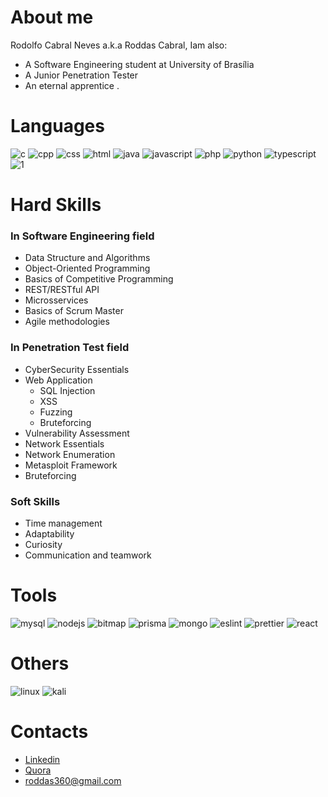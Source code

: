 # About me
Rodolfo Cabral Neves a.k.a Roddas Cabral, Iam also:

* A Software Engineering student at University of Brasília
* A Junior Penetration Tester
* An eternal apprentice .

# Languages
![c](https://user-images.githubusercontent.com/9947506/125699448-2c391b9e-cc15-45fa-97ec-05e5599fddd6.png)  ![cpp](https://user-images.githubusercontent.com/9947506/125699457-c3834f2d-fe05-401c-aba3-9ae6feb4bdc3.png)  ![css](https://user-images.githubusercontent.com/9947506/125699459-8f3e5f54-441f-45bd-a74a-1592bf71616b.png)  ![html](https://user-images.githubusercontent.com/9947506/125699468-afa81b9e-af16-4921-981f-cf5a65a0e16e.png)  ![java](https://user-images.githubusercontent.com/9947506/125699470-10ec08a8-8ce8-434b-8584-6371f62e9c41.png)  ![javascript](https://user-images.githubusercontent.com/9947506/125699474-1d2ee8cc-5f5c-4c25-82ef-d26048e6cf9b.png)  ![php](https://user-images.githubusercontent.com/9947506/125699481-b394aafe-7315-4ac7-8e2e-d4e1d5b09a8e.png)  ![python](https://user-images.githubusercontent.com/9947506/125699494-0ef6a775-db04-4f08-a339-367f558e8832.png)  ![typescript](https://user-images.githubusercontent.com/9947506/125699496-366f2bd1-0de6-401a-a77e-7bd5b229bcae.png)  ![1](https://user-images.githubusercontent.com/9947506/125700914-0a35bafd-aafa-47ac-a9a2-44dcdb1a12a4.png)

# Hard Skills

### In Software Engineering field

* Data Structure and Algorithms
* Object-Oriented Programming
* Basics of Competitive Programming
* REST/RESTful API
* Microsservices 
* Basics of Scrum Master
* Agile methodologies

### In Penetration Test field

* CyberSecurity Essentials
* Web Application
    * SQL Injection
    * XSS
    * Fuzzing
    * Bruteforcing
* Vulnerability Assessment
* Network Essentials
* Network Enumeration
* Metasploit Framework
* Bruteforcing

### Soft Skills

* Time management
* Adaptability
* Curiosity
* Communication and teamwork 

# Tools
![mysql](https://user-images.githubusercontent.com/9947506/125701270-7a7cb7cf-55fc-49e1-b263-273369256814.png)  ![nodejs](https://user-images.githubusercontent.com/9947506/125701274-83c7a9cd-5f1e-4be3-ba5e-5bcc60b1eb7a.png) ![bitmap](https://user-images.githubusercontent.com/9947506/161819020-9155010e-acff-4f09-8d61-2a1eb27dee21.png)
![prisma](https://user-images.githubusercontent.com/9947506/197392181-3656fbc7-77ba-4540-905b-813b87a69bb3.svg)
![mongo](https://user-images.githubusercontent.com/9947506/197392672-8dc33983-a2cf-4a16-a2d4-ee59a93882dc.svg)
![eslint](https://user-images.githubusercontent.com/9947506/197403598-7b8d89fc-200f-4305-a4ab-8d2ff9cd2e0e.svg)
![prettier](https://user-images.githubusercontent.com/9947506/197403773-ab00ff56-b331-47dd-899b-d24f31cc22fa.svg)
![react](https://user-images.githubusercontent.com/9947506/197404014-93b6fbc4-4d23-42ad-8989-a90be9c78618.svg)


# Others

![linux](https://user-images.githubusercontent.com/9947506/125700570-07054ab3-6fbf-4bf8-96a4-374b3721270a.png)  ![kali](https://user-images.githubusercontent.com/9947506/161820543-5bc65a06-2322-4769-8408-9ed0c1cc27ff.png)

# Contacts
* [Linkedin](https://www.linkedin.com/in/rodolfo-neves-937324158/)
* [Quora](https://pt.quora.com/profile/Ntyamba-Kassongo)
* roddas360@gmail.com
